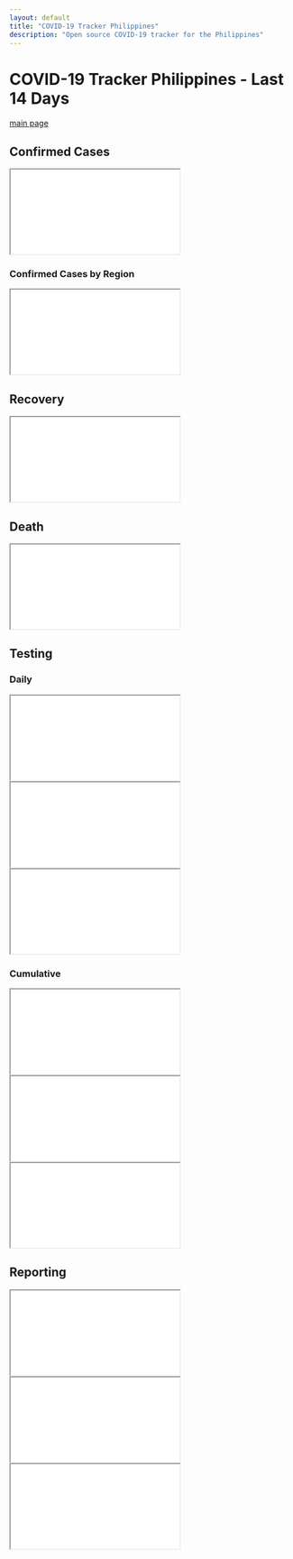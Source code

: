 ```yaml
---
layout: default
title: "COVID-19 Tracker Philippines"
description: "Open source COVID-19 tracker for the Philippines"
---
```


# COVID-19 Tracker Philippines - Last 14 Days

[main page](COVID-19-Tracker-PH.md)

## Confirmed Cases
<iframe src="/tracker/charts/DateOnset14daysCaseRepType.html"></iframe>

### Confirmed Cases by Region
<iframe src="/tracker/charts/DateOnset14daysRegionRes.html"></iframe>

## Recovery
<iframe src="/tracker/charts/DateRecover14daysRegionRes.html"></iframe>

## Death
<iframe src="/tracker/charts/DateDied14daysRegionRes.html"></iframe>

## Testing

### Daily

<iframe src="/tracker/charts/daily_output_positive_individuals_14days.html"></iframe>

<iframe src="/tracker/charts/daily_output_unique_individuals_14days.html"></iframe>

<iframe src="/tracker/charts/daily_output_samples_tested_14days.html"></iframe>


### Cumulative
<iframe src="/tracker/charts/cumulative_positive_individuals_14days.html"></iframe>

<iframe src="/tracker/charts/cumulative_unique_individuals_14days.html"></iframe>

<iframe src="/tracker/charts/cumulative_samples_tested_14days.html"></iframe>


## Reporting
<iframe src="/tracker/charts/SpecimenToRepConf14days.html"></iframe>

<iframe src="/tracker/charts/SpecimenToRelease14days.html"></iframe>

<iframe src="/tracker/charts/ReleaseToRepConf14days.html"></iframe>
